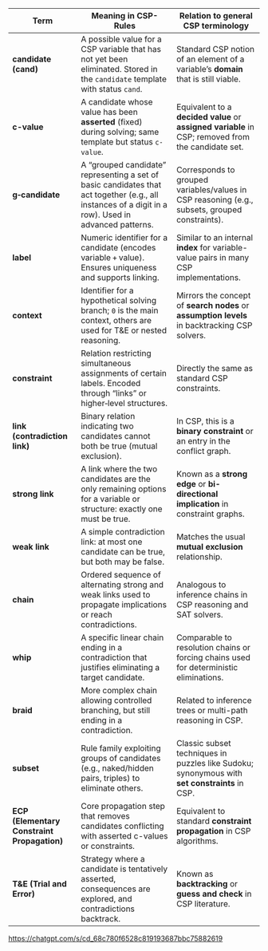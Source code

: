 | Term                                        | Meaning in CSP-Rules                                                                                                                                 | Relation to general CSP terminology                                                                |
| ------------------------------------------- | ---------------------------------------------------------------------------------------------------------------------------------------------------- | -------------------------------------------------------------------------------------------------- |
| **candidate (cand)**                        | A possible value for a CSP variable that has not yet been eliminated. Stored in the `candidate` template with status `cand`.                         | Standard CSP notion of an element of a variable’s **domain** that is still viable.                 |
| **c-value**                                 | A candidate whose value has been **asserted** (fixed) during solving; same template but status `c-value`.                                            | Equivalent to a **decided value** or **assigned variable** in CSP; removed from the candidate set. |
| **g‑candidate**                             | A “grouped candidate” representing a set of basic candidates that act together (e.g., all instances of a digit in a row). Used in advanced patterns. | Corresponds to grouped variables/values in CSP reasoning (e.g., subsets, grouped constraints).     |
| **label**                                   | Numeric identifier for a candidate (encodes variable + value). Ensures uniqueness and supports linking.                                              | Similar to an internal **index** for variable-value pairs in many CSP implementations.             |
| **context**                                 | Identifier for a hypothetical solving branch; `0` is the main context, others are used for T\&E or nested reasoning.                                 | Mirrors the concept of **search nodes** or **assumption levels** in backtracking CSP solvers.      |
| **constraint**                              | Relation restricting simultaneous assignments of certain labels. Encoded through “links” or higher‑level structures.                                 | Directly the same as standard CSP constraints.                                                     |
| **link (contradiction link)**               | Binary relation indicating two candidates cannot both be true (mutual exclusion).                                                                    | In CSP, this is a **binary constraint** or an entry in the conflict graph.                         |
| **strong link**                             | A link where the two candidates are the only remaining options for a variable or structure: exactly one must be true.                                | Known as a **strong edge** or **bi-directional implication** in constraint graphs.                 |
| **weak link**                               | A simple contradiction link: at most one candidate can be true, but both may be false.                                                               | Matches the usual **mutual exclusion** relationship.                                               |
| **chain**                                   | Ordered sequence of alternating strong and weak links used to propagate implications or reach contradictions.                                        | Analogous to inference chains in CSP reasoning and SAT solvers.                                    |
| **whip**                                    | A specific linear chain ending in a contradiction that justifies eliminating a target candidate.                                                     | Comparable to resolution chains or forcing chains used for deterministic eliminations.             |
| **braid**                                   | More complex chain allowing controlled branching, but still ending in a contradiction.                                                               | Related to inference trees or multi-path reasoning in CSP.                                         |
| **subset**                                  | Rule family exploiting groups of candidates (e.g., naked/hidden pairs, triples) to eliminate others.                                                 | Classic subset techniques in puzzles like Sudoku; synonymous with **set constraints** in CSP.      |
| **ECP (Elementary Constraint Propagation)** | Core propagation step that removes candidates conflicting with asserted c-values or constraints.                                                     | Equivalent to standard **constraint propagation** in CSP algorithms.                               |
| **T\&E (Trial and Error)**                  | Strategy where a candidate is tentatively asserted, consequences are explored, and contradictions backtrack.                                         | Known as **backtracking** or **guess and check** in CSP literature.                                |


https://chatgpt.com/s/cd_68c780f6528c819193687bbc75882619